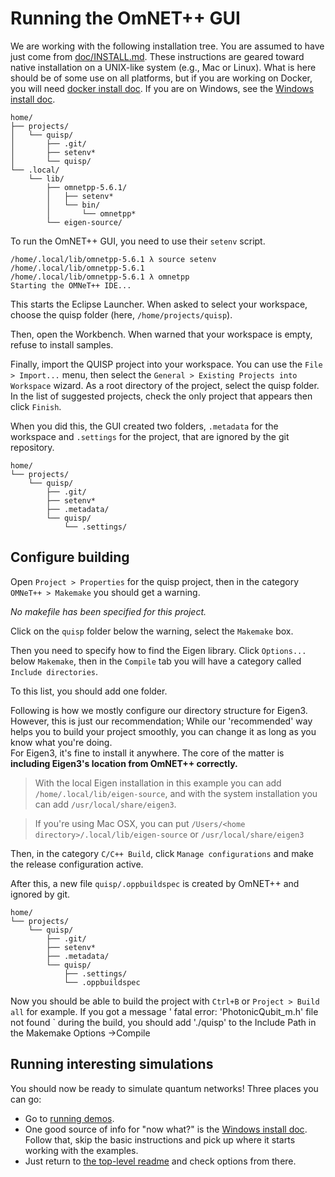 # Running the OmNET++ GUI

We are working with the following installation tree.  You are assumed
to have just come from [doc/INSTALL.md](INSTALL.md).  These
instructions are geared toward native installation on a UNIX-like
system (e.g., Mac or Linux).  What is here should be of some use on
all platforms, but if you are working on Docker, you will need [docker
install doc](Build_on_docker.md).  If you are on Windows, see the
[Windows install doc](Build_on_windows.md).

```
home/
├── projects/
│   └── quisp/
│       ├── .git/
│       ├── setenv*
│       └── quisp/
└── .local/
    └── lib/
        ├── omnetpp-5.6.1/
        │   ├── setenv*
        │   └── bin/
        │       └── omnetpp*
        └── eigen-source/
```

To run the OmNET++ GUI, you need to use their `setenv` script.

```
/home/.local/lib/omnetpp-5.6.1 λ source setenv
/home/.local/lib/omnetpp-5.6.1
/home/.local/lib/omnetpp-5.6.1 λ omnetpp
Starting the OMNeT++ IDE...
```

This starts the Eclipse Launcher. When asked to select your workspace,
choose the quisp folder (here, `/home/projects/quisp`).

Then, open the Workbench. When warned that your workspace is empty, refuse
to install samples.

Finally, import the QUISP project into your workspace. You can use the
`File > Import...` menu, then select the `General > Existing Projects into Workspace`
wizard. As a root directory of the project, select the quisp folder.
In the list of suggested projects, check the only project that appears then
click `Finish`.

When you did this, the GUI created two folders, `.metadata` for the
workspace and `.settings` for the project, that are ignored by the git
repository.

```
home/
└── projects/
    └── quisp/
        ├── .git/
        ├── setenv*
        ├── .metadata/
        └── quisp/
            └── .settings/
```

## Configure building

Open `Project > Properties` for the quisp project, then in the category `OMNeT++ > Makemake`
you should get a warning.

*No makefile has been specified for this project.*

Click on the `quisp` folder below the warning, select the `Makemake` box.

Then you need to specify how to find the Eigen library. Click `Options...` below
`Makemake`, then in the `Compile` tab you will have a category called
`Include directories`.

To this list, you should add one folder.  
  
Following is how we mostly configure our directory structure for Eigen3. However, this is just our recommendation; While our 'recommended' way helps you to build your project smoothly, you can change it as long as you know what you're doing.  
For Eigen3, it's fine to install it anywhere. The core of the matter is **including Eigen3's location from OmNET++ correctly.**

> With the local Eigen installation in
> this example you can add `/home/.local/lib/eigen-source`, and with the system
> installation you can add `/usr/local/share/eigen3`.

> If you're using Mac OSX, you can put `/Users/<home directory>/.local/lib/eigen-source` or
> `/usr/local/share/eigen3`


Then, in the category `C/C++ Build`, click `Manage configurations` and make the
release configuration active.

After this, a new file `quisp/.oppbuildspec` is created by OmNET++ and ignored
by git.

```
home/
└── projects/
    └── quisp/
        ├── .git/
        ├── setenv*
        ├── .metadata/
        └── quisp/
            ├── .settings/
            └── .oppbuildspec
```

Now you should be able to build the project with `Ctrl+B` or `Project > Build all`
for example. If you got a message ' fatal error: 'PhotonicQubit_m.h' file not found `  during the build, you should add './quisp' to the Include Path in the Makemake Options →Compile

## Running interesting simulations

You should now be ready to simulate quantum networks!  Three places
you can go:

* Go to [running demos](running-demos.md).
* One good source of info for "now what?" is the [Windows install
  doc](Build_on_windows.md).  Follow that, skip the basic instructions
  and pick up where it starts working with the examples.
* Just return to [the top-level readme](../README.md) and check
  options from there.
